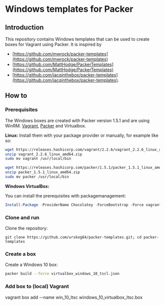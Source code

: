 # Windows templates for Packer 

## Introduction
This repository contains Windows templates that can be used to create boxes for Vagrant using Packer.
It is inspired by 
- [https://github.com/mwrock/packer-templates](https://github.com/mwrock/packer-templates)
- [https://github.com/MattHodge/PackerTemplates](https://github.com/MattHodge/PackerTemplates)
- [https://github.com/jacqinthebox/packer-templates](https://github.com/jacqinthebox/packer-templates).


## How to

### Prerequisites
The Windows boxes are created with Packer version 1.5.1 and are using WinRM.
[Vagrant](https://www.vagrantup.com), [Packer](https://www.packer.io) and Virtualbox.

**Linux:**
Install them with your package provider or manually, for example like so:

```bash
wget https://releases.hashicorp.com/vagrant/2.2.6/vagrant_2.2.6_linux_amd64.zip
unzip vagrant_2.2.6_linux_amd64.zip
sudo mv vagrant /usr/local/bin

wget https://releases.hashicorp.com/packer/1.5.1/packer_1.5.1_linux_amd64.zip
unzip packer_1.5.1_linux_amd64.zip
sudo mv packer /usr/local/bin
```

**Windows VirtualBox:**

You can install the prerequisites with packagemanagement:
```Powershell
Install-Package -ProviderName Chocolatey -ForceBootstrap -Force vagrant,virtualbox,packer
```


### Clone and run

Clone the repository:
```
git clone https://github.com/urskog84/packer-templates.git; cd packer-templates
```

### Create a box

Create a Windows 10 box:   

```bash
packer build --force virtualbox_windows_10_tscl.json
```

### Add box to (local) Vagrant
vagrant box add --name win_10_ltsc windows_10_virtualbox_ltsc.box